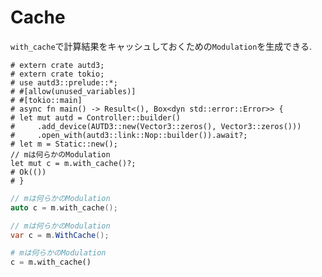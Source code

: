 # Cache

`with_cache`で計算結果をキャッシュしておくための`Modulation`を生成できる.

```rust,edition2021
# extern crate autd3;
# extern crate tokio;
# use autd3::prelude::*;
# #[allow(unused_variables)]
# #[tokio::main]
# async fn main() -> Result<(), Box<dyn std::error::Error>> {
# let mut autd = Controller::builder()
#     .add_device(AUTD3::new(Vector3::zeros(), Vector3::zeros()))
#     .open_with(autd3::link::Nop::builder()).await?;
# let m = Static::new();
// mは何らかのModulation
let mut c = m.with_cache()?;
# Ok(())
# }
```

```cpp
// mは何らかのModulation
auto c = m.with_cache();
```

```cs
// mは何らかのModulation
var c = m.WithCache();
```

```python
# mは何らかのModulation
c = m.with_cache()
```
